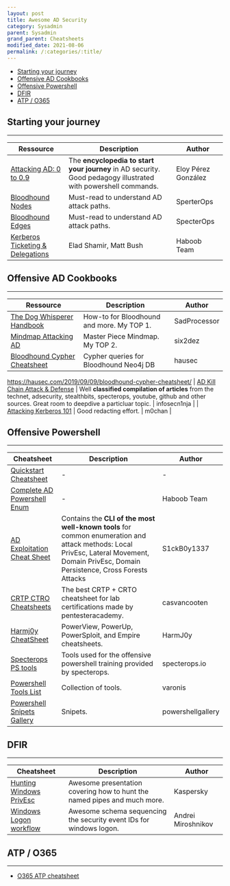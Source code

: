 ```yaml
---
layout: post
title: Awesome AD Security
category: Sysadmin
parent: Sysadmin
grand_parent: Cheatsheets  
modified_date: 2021-08-06
permalink: /:categories/:title/
---
```


<!-- vscode-markdown-toc -->
* [Starting your journey](#Startingyourjourney)
* [Offensive AD Cookbooks](#OffensiveADCookbooks)
* [Offensive Powershell](#OffensivePowershell)
* [DFIR](#DFIR)
* [ATP / O365](#ATPO365)

<!-- vscode-markdown-toc-config
	numbering=false
	autoSave=true
	/vscode-markdown-toc-config -->
<!-- /vscode-markdown-toc -->

## <a name='Startingyourjourney'></a>Starting your journey
--------------------------------

| **Ressource**  | **Description** |    **Author**    |
|-----------------|-----------------|------------------|
| [Attacking AD: 0 to 0.9](https://zer1t0.gitlab.io/posts/attacking_ad/) | The **encyclopedia to start your journey** in AD security. Good pedagogy illustrated with powershell commands. | Eloy Pérez González | 
| [Bloodhound Nodes](https://bloodhound.readthedocs.io/en/latest/data-analysis/nodes.html) | Must-read to understand AD attack paths. | SperterOps | 
| [Bloodhound Edges](https://bloodhound.readthedocs.io/en/latest/data-analysis/edges.html) | Must-read to understand AD attack paths. | SpecterOps | 
| [Kerberos Ticketing & Delegations](https://github.com/jomivz/cybrary/blob/master/purpleteam/red/windows/Constructing%20Kerberos%20Attacks%20with%20Delegation%20Primitives.pdf) | Elad Shamir, Matt Bush | Haboob Team 

## <a name='OffensiveADCookbooks'></a>Offensive AD Cookbooks
--------------------------------

| **Ressource**  | **Description** |    **Author**    |
|-----------------|-----------------|------------------|
| [The Dog Whisperer Handbook](https://github.com/jomivz/cybrary/blob/master/purpleteam/red/windows/ERNW_DogWhispererHandbook.pdf) | How-to for Bloodhound and more. My TOP 1. | SadProcessor |
| [Mindmap Attacking AD](https://github.com/six2dez/pentest-book/blob/master/.gitbook/assets/pentest_ad-min.png) | Master Piece Mindmap. My TOP 2. | six2dez |
| [Bloodhound Cypher Cheatsheet](https://hausec.com/2019/09/09/bloodhound-cypher-cheatsheet/) | Cypher queries for Bloodhound Neo4j DB | hausec |
https://hausec.com/2019/09/09/bloodhound-cypher-cheatsheet/
| [AD Kill Chain Attack & Defense](https://github.com/infosecn1nja/AD-Attack-Defense) | Well **classified compilation of articles** from the technet, adsecurity, stealthbits, specterops, youtube, github and other sources. Great room to deepdive a particluar topic. | infosecn1nja |
| [Attacking Kerberos 101](https://m0chan.github.io/2019/07/31/How-To-Attack-Kerberos-101.html) | Good redacting effort. | m0chan |


## <a name='OffensivePowershell'></a>Offensive Powershell
------------------------------

| **Cheatsheet**  | **Description** |    **Author**    |
|-----------------|-----------------|------------------|
| [Quickstart Cheatsheet](https://ethicalhackersacademy.com/blogs/ethical-hackers-academy/active-directory) | - | - |
| [Complete AD Powershell Enum](https://github.com/jomivz/cybrary/blob/master/purpleteam/red/windows/Active%20Directory%20Enumeration%20With%20PowerShell.pdf) | - | Haboob Team 
| [AD Exploitation Cheat Sheet](https://github.com/S1ckB0y1337/Active-Directory-Exploitation-Cheat-Sheet) | Contains the **CLI of the most well-known tools** for common enumeration and attack methods: Local PrivEsc, Lateral Movement, Domain PrivEsc, Domain Persistence, Cross Forests Attacks | S1ckB0y1337 |
| [CRTP CTRO Cheatsheets](https://casvancooten.com/posts/2020/11/windows-active-directory-exploitation-cheat-sheet-and-command-reference/) | The best CRTP + CRTO cheatsheet for lab certifications made by pentesteracademy. | casvancooten |
| [Harmj0y CheatSheet](https://github.com/HarmJ0y/CheatSheets/) | PowerView, PowerUp, PowerSploit, and Empire cheatsheets. | HarmJ0y |
| [Specterops PS tools](https://github.com/specterops/at-ps) | Tools used for the offensive powershell training provided by specterops. | specterops.io |
| [Powershell Tools List](https://www.varonis.com/blog/powershell-tool-roundup/) | Collection of tools. | varonis |
| [Powershell Snipets Gallery](https://www.powershellgallery.com/packages/EventList/2.0.0) | Snipets. | powershellgallery |

## <a name='DFIR'></a>DFIR 
------------------------------

| **Cheatsheet**  | **Description** |    **Author**    |
|-----------------|-----------------|------------------|
| [Hunting Windows PrivEsc](https://github.com/jomivz/cybrary/blob/master/purpleteam/red/windows/Hunting%20for%20Privilege%20Escalation%20in%20Windows%20Environment..pdf) | Awesome presentation covering how to hunt the named pipes and much more. | Kaspersky |
| [Windows Logon workflow](https://github.com/jomivz/cybrary/blob/master/purpleteam/red/windows/windows_account_logon_flow_v0.1.pdf) | Awesome schema sequencing the security event IDs for windows logon. | Andrei Miroshnikov |

## <a name='ATPO365'></a>ATP / O365
------------------------------

- [O365 ATP cheatsheet](https://github.com/jomivz/cybrary/blob/master/purpleteam/red/windows/O365%20ATP%20Datasheet.pdf)